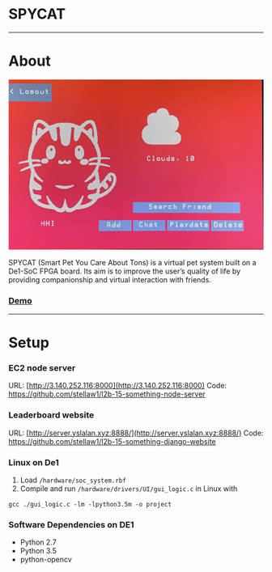 # SPYCAT

------
# About
![img](https://github.com/stellaw1/cpen391-spycat/blob/main/Docs/spycat.png?raw=true)

SPYCAT (Smart Pet You Care About Tons) is a virtual pet system built on a De1-SoC FPGA board. Its aim is to improve the user’s quality of life by providing companionship and virtual interaction with friends. 

### [Demo](https://youtu.be/jjGQYYytCDU)

------
# Setup
### EC2 node server
URL: [http://3.140.252.116:8000](http://3.140.252.116:8000)
Code: https://github.com/stellaw1/l2b-15-something-node-server

### Leaderboard website
URL: [http://server.yslalan.xyz:8888/](http://server.yslalan.xyz:8888/)
Code: https://github.com/stellaw1/l2b-15-something-django-website

### Linux on De1
1. Load `/hardware/soc_system.rbf`
2. Compile and run `/hardware/drivers/UI/gui_logic.c` in Linux with
```
gcc ./gui_logic.c -lm -lpython3.5m -o project
```
### Software Dependencies on DE1
 - Python 2.7
 - Python 3.5
 - python-opencv
